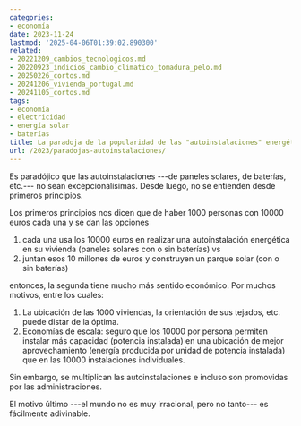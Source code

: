 ```yaml
---
categories:
- economía
date: 2023-11-24
lastmod: '2025-04-06T01:39:02.890300'
related:
- 20221209_cambios_tecnologicos.md
- 20220923_indicios_cambio_climatico_tomadura_pelo.md
- 20250226_cortos.md
- 20241206_vivienda_portugal.md
- 20241105_cortos.md
tags:
- economía
- electricidad
- energía solar
- baterías
title: La paradoja de la popularidad de las "autoinstalaciones" energéticas
url: /2023/paradojas-autoinstalaciones/
---
```


Es paradójico que las autoinstalaciones ---de paneles solares, de baterías, etc.--- no sean excepcionalísimas. Desde luego, no se entienden desde primeros principios.

Los primeros principios nos dicen que de haber 1000 personas con 10000 euros cada una y se dan las opciones

1. cada una usa los 10000 euros en realizar una autoinstalación energética en su vivienda (paneles solares con o sin baterías) vs
2. juntan esos 10 millones de euros y construyen un parque solar (con o sin baterías)

entonces, la segunda tiene mucho más sentido económico. Por muchos motivos, entre los cuales:

1. La ubicación de las 1000 viviendas, la orientación de sus tejados, etc. puede distar de la óptima.
2. Economías de escala: seguro que los 10000 por persona permiten instalar más capacidad (potencia instalada) en una ubicación de mejor aprovechamiento (energía producida por unidad de potencia instalada) que en las 10000 instalaciones individuales.

Sin embargo, se multiplican las autoinstalaciones e incluso son promovidas por las administraciones.

El motivo último ---el mundo no es muy irracional, pero no tanto--- es fácilmente adivinable.